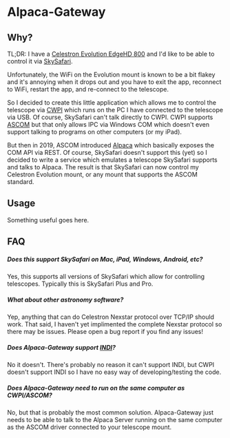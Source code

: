 # Alpaca-Gateway

## Why?

TL;DR: I have a [Celestron Evolution EdgeHD 800](
https://www.celestron.com/products/nexstar-evolution-8-hd-telescope-with-starsense)
and I'd like to be able to control it via [SkySafari](https://skysafariastronomy.com).

Unfortunately, the WiFi on the Evolution mount is known to be a bit flakey and
it's annoying when it drops out and you have to exit the app, reconnect to WiFi,
restart the app, and re-connect to the telescope.

So I decided to create this little application which allows me to control the
telescope via [CWPI](
https://www.celestron.com/pages/celestron-pwi-telescope-control-software) 
which runs on the PC I have connected to the telescope via USB.  Of course,
SkySafari can't talk directly to CWPI.  CWPI supports [ASCOM](
https://ascom-standards.org) but that only allows IPC via Windows COM
which doesn't even support talking to programs on other computers (or my iPad).

But then in 2019, ASCOM introduced [Alpaca](
https://ascom-standards.org/Developer/Alpaca.htm) which basically exposes
the COM API via REST.  Of course, SkySafari doesn't support this (yet) so 
I decided to write a service which emulates a telescope SkySafari supports 
and talks to Alpaca.  The result is that SkySafari can now control my Celestron
Evolution mount, or any mount that supports the ASCOM standard.

## Usage

Something useful goes here.

## FAQ

##### Does this support SkySafari on Mac, iPad, Windows, Android, etc?
Yes, this supports all versions of SkySafari which allow for controlling telescopes.
Typically this is SkySafari Plus and Pro.

##### What about other astronomy software?
Yep, anything that can do Celestron Nexstar protocol over TCP/IP should work.
That said, I haven't yet implimented the complete Nexstar protocol so there
may be issues.  Please open a bug report if you find any issues!

##### Does Alpaca-Gateway support [INDI](https://www.indilib.org)?
No it doesn't.  There's probably no reason it can't support INDI, but CWPI
doesn't support INDI so I have no easy way of developing/testing the code.

##### Does Alpaca-Gateway need to run on the same computer as CWPI/ASCOM?
No, but that is probably the most common solution.  Alpaca-Gateway just needs
to be able to talk to the Alpaca Server running on the same computer as the
ASCOM driver connected to your telescope mount. 
